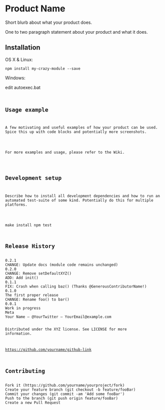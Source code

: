 <h1>Product Name</h1>
<p>Short blurb about what your product does.</p>

<p>One to two paragraph statement about your product and what it does.</p>


<h2>Installation</h2>
<p>OS X & Linux:</p>

<code>npm install my-crazy-module --save</code>
<p>Windows:</p>

</code>edit autoexec.bat<code>
<h2>Usage example</h2>
<p>A few motivating and useful examples of how your product can be used. Spice this up with code blocks and potentially more screenshots.</p>

<p>For more examples and usage, please refer to the Wiki.</p>

<h2>Development setup</h2>
<p>Describe how to install all development dependencies and how to run an automated test-suite of some kind. Potentially do this for multiple platforms.</p>

make install
npm test

<h2>Release History</h2>
0.2.1
CHANGE: Update docs (module code remains unchanged)
0.2.0
CHANGE: Remove setDefaultXYZ()
ADD: Add init()
0.1.1
FIX: Crash when calling baz() (Thanks @GenerousContributorName!)
0.1.0
The first proper release
CHANGE: Rename foo() to bar()
0.0.1
Work in progress
Meta
Your Name – @YourTwitter – YourEmail@example.com

Distributed under the XYZ license. See LICENSE for more information.

https://github.com/yourname/github-link

<h2>Contributing</h2>
Fork it (https://github.com/yourname/yourproject/fork)
Create your feature branch (git checkout -b feature/fooBar)
Commit your changes (git commit -am 'Add some fooBar')
Push to the branch (git push origin feature/fooBar)
Create a new Pull Request